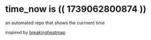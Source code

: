 # time_now is (( 1739062800874 ))

an automated repo that shows the currnent time

inspired by [breakingheatmap](https://github.com/breakingheatmap/breakingheatmap)